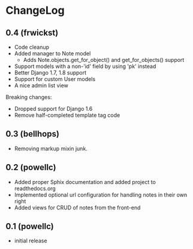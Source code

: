 ChangeLog
=========

0.4 (frwickst)
---
- Code cleanup
- Added manager to Note model
  - Adds Note.objects.get_for_object() and get_for_objects() support
- Support models with a non-'id' field by using 'pk' instead
- Better Django 1.7, 1.8 support
- Support for custom User models
- A nice admin list view

Breaking changes:
- Dropped support for Django 1.6
- Remove half-completed template tag code

0.3 (bellhops)
---
- Removing markup mixin junk.

0.2 (powellc)
---

- Added proper Sphix documentation and added project to readthedocs.org
- Implemented optional url configuration for handling notes in their own right
- Added views for CRUD of notes from the front-end

0.1 (powellc)
---

- initial release

